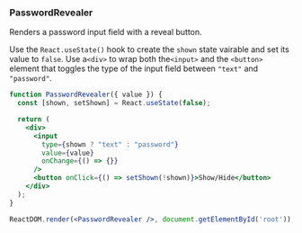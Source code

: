 ### PasswordRevealer

Renders a password input field with a reveal button.

Use the `React.useState()` hook to create the `shown` state vairable and set its value to `false`.
Use a`<div>` to wrap both the`<input>` and the `<button>` element that toggles the type of the input field between `"text"` and `"password"`.

```jsx
function PasswordRevealer({ value }) {
  const [shown, setShown] = React.useState(false);

  return (
    <div>
      <input
        type={shown ? "text" : "password"}
        value={value}
        onChange={() => {}}
      />
      <button onClick={() => setShown(!shown)}>Show/Hide</button>
    </div>
  );
}
```

```jsx
ReactDOM.render(<PasswordRevealer />, document.getElementById('root'));
```

<!--tags: input,state,class -->

<!--expertise: 0 -->

